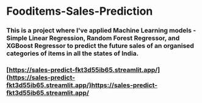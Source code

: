 # Fooditems-Sales-Prediction
### This is a project where I've applied Machine Learning models - Simple Linear Regression, Random Forest Regressor, and XGBoost Regressor to predict the future sales of an organised categories of items in all the states of India.
### [https://sales-predict-fkt3d55ib65.streamlit.app/](https://sales-predict-fkt3d55ib65.streamlit.app/)https://sales-predict-fkt3d55ib65.streamlit.app/
